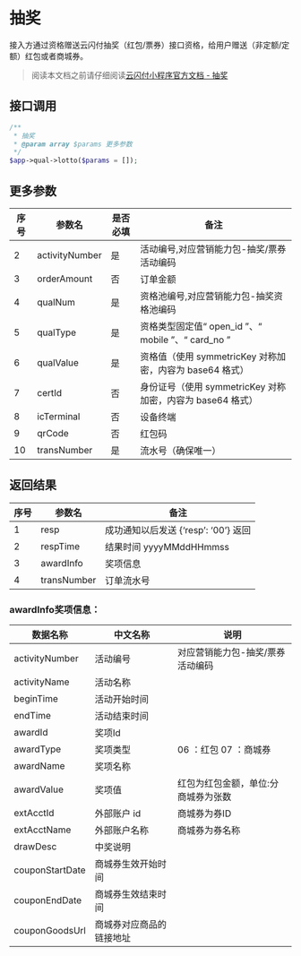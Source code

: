 # 抽奖

接入方通过资格赠送云闪付抽奖（红包/票券）接口资格，给用户赠送（非定额/定额）红包或者商城券。

> 阅读本文档之前请仔细阅读[云闪付小程序官方文档 - 抽奖](https://opentools.95516.com/applet/#/docs/develop/api-backend?id=_02040806)

## 接口调用

```php
/**
 * 抽奖
 * @param array $params 更多参数
 */
$app->qual->lotto($params = []);
```

## 更多参数

| 序号 | 参数名         | 是否必填 | 备注                                                       |
| ---- | -------------- | -------- | ---------------------------------------------------------- |
| 2    | activityNumber | 是       | 活动编号,对应营销能力包-抽奖/票券活动编码                  |
| 3    | orderAmount    | 否       | 订单金额                                                   |
| 4    | qualNum        | 是       | 资格池编号,对应营销能力包-抽奖资格池编码                   |
| 5    | qualType       | 是       | 资格类型固定值“ open_id ”、“ mobile ”、“ card_no ”         |
| 6    | qualValue      | 是       | 资格值（使用 symmetricKey 对称加密，内容为 base64 格式）   |
| 7    | certId         | 否       | 身份证号（使用 symmetricKey 对称加密，内容为 base64 格式） |
| 8    | icTerminal     | 否       | 设备终端                                                   |
| 9    | qrCode         | 否       | 红包码                                                     |
| 10   | transNumber    | 是       | 流水号（确保唯一）                                         |

## 返回结果

| 序号 | 参数名      | 备注                                 |
| ---- | ----------- | ------------------------------------ |
| 1    | resp        | 成功通知以后发送 {‘resp’: ‘00’} 返回 |
| 2    | respTime    | 结果时间 yyyyMMddHHmmss              |
| 3    | awardInfo   | 奖项信息                             |
| 4    | transNumber | 订单流水号                           |

### awardInfo奖项信息：

| 数据名称        | 中文名称                 | 说明                                 |
| --------------- | ------------------------ | ------------------------------------ |
| activityNumber  | 活动编号                 | 对应营销能力包-抽奖/票券活动编码     |
| activityName    | 活动名称                 |                                      |
| beginTime       | 活动开始时间             |                                      |
| endTime         | 活动结束时间             |                                      |
| awardId         | 奖项Id                   |                                      |
| awardType       | 奖项类型                 | 06 ：红包 07 ：商城券                |
| awardName       | 奖项名称                 |                                      |
| awardValue      | 奖项值                   | 红包为红包金额，单位:分 商城券为张数 |
| extAcctId       | 外部账户 id              | 商城券为券ID                         |
| extAcctName     | 外部账户名称             | 商城券为券名称                       |
| drawDesc        | 中奖说明                 |                                      |
| couponStartDate | 商城券生效开始时间       |                                      |
| couponEndDate   | 商城券生效结束时间       |                                      |
| couponGoodsUrl  | 商城券对应商品的链接地址 |                                      |
